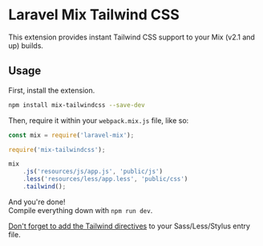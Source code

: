 # Laravel Mix Tailwind CSS

This extension provides instant Tailwind CSS support to your Mix (v2.1 and up) builds.

## Usage

First, install the extension.

```bash
npm install mix-tailwindcss --save-dev
```

Then, require it within your `webpack.mix.js` file, like so:

```js
const mix = require('laravel-mix');

require('mix-tailwindcss');

mix
    .js('resources/js/app.js', 'public/js')
    .less('resources/less/app.less', 'public/css')
    .tailwind();
```

And you're done!  
Compile everything down with `npm run dev`.

[Don't forget to add the Tailwind directives](https://tailwindcss.com/docs/installation/#2-add-tailwind-to-your-css) to your Sass/Less/Stylus entry file.
